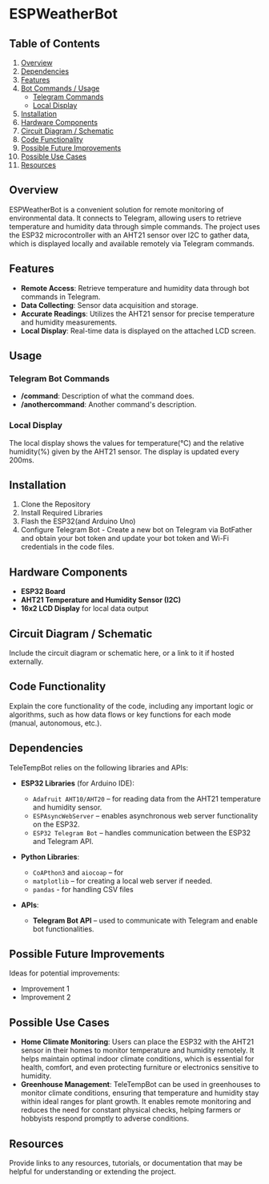 # ESPWeatherBot


## Table of Contents

1. [Overview](#overview)
2. [Dependencies](#dependencies)
3. [Features](#features)
4. [Bot Commands / Usage](#bot-commands--usage)
    - [Telegram Commands](#telegram-commands)
    - [Local Display](#local-display)
5. [Installation](#installation)
6. [Hardware Components](#hardware-components)
7. [Circuit Diagram / Schematic](#circuit-diagram--schematic)
8. [Code Functionality](#code-functionality)
9. [Possible Future Improvements](#possible-future-improvements)
10. [Possible Use Cases](#possible-use-cases)
11. [Resources](#resources)


## Overview

ESPWeatherBot is a convenient solution for remote monitoring of environmental data. It connects to Telegram, allowing users to retrieve temperature and humidity data through simple commands. The project uses the ESP32 microcontroller with an AHT21 sensor over I2C to gather data, which is displayed locally and available remotely via Telegram commands.


## Features

- **Remote Access**: Retrieve temperature and humidity data through bot commands in Telegram.
- **Data Collecting**: Sensor data acquisition and storage.
- **Accurate Readings**: Utilizes the AHT21 sensor for precise temperature and humidity measurements.
- **Local Display**: Real-time data is displayed on the attached LCD screen.


## Usage

### Telegram Bot Commands


- **/command**: Description of what the command does.
- **/anothercommand**: Another command's description.

### Local Display

The local display shows the values for temperature(°C) and the relative humidity(%) given by the AHT21 sensor. The display is updated every 200ms.


## Installation

1. Clone the Repository
2. Install Required Libraries
3. Flash the ESP32(and Arduino Uno)
4. Configure Telegram Bot - Create a new bot on Telegram via BotFather and obtain your bot token and update your bot token and Wi-Fi credentials in the code files.

## Hardware Components

- **ESP32 Board**
- **AHT21 Temperature and Humidity Sensor (I2C)**
- **16x2 LCD Display** for local data output



## Circuit Diagram / Schematic

Include the circuit diagram or schematic here, or a link to it if hosted externally.


## Code Functionality

Explain the core functionality of the code, including any important logic or algorithms, such as how data flows or key functions for each mode (manual, autonomous, etc.).

## Dependencies

TeleTempBot relies on the following libraries and APIs:

- **ESP32 Libraries** (for Arduino IDE):
  - `Adafruit AHT10/AHT20` – for reading data from the AHT21 temperature and humidity sensor.
  - `ESPAsyncWebServer` – enables asynchronous web server functionality on the ESP32.
  - `ESP32 Telegram Bot` – handles communication between the ESP32 and Telegram API.

- **Python Libraries**:
  - `CoAPthon3` and `aiocoap` – for 
  - `matplotlib` – for creating a local web server if needed.
  - `pandas` - for handling CSV files

- **APIs**:
  - **Telegram Bot API** – used to communicate with Telegram and enable bot functionalities.


## Possible Future Improvements

Ideas for potential improvements:
- Improvement 1
- Improvement 2


## Possible Use Cases

- **Home Climate Monitoring**: Users can place the ESP32 with the AHT21 sensor in their homes to monitor temperature and humidity remotely. It helps maintain optimal indoor climate conditions, which is essential for health, comfort, and even protecting furniture or electronics sensitive to humidity.
- **Greenhouse Management**: TeleTempBot can be used in greenhouses to monitor climate conditions, ensuring that temperature and humidity stay within ideal ranges for plant growth. It enables remote monitoring and reduces the need for constant physical checks, helping farmers or hobbyists respond promptly to adverse conditions.




## Resources

Provide links to any resources, tutorials, or documentation that may be helpful for understanding or extending the project.


